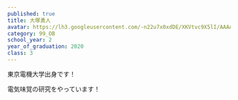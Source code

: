 ```yaml
---
published: true
title: 大塚勇人
avatar: https://lh3.googleusercontent.com/-n22u7x0xdDE/XKVtvc9X5lI/AAAAAAABvro/-px9WEf3QEQTrHGGBNMV3rBXpwF-N_E6gCE0YBhgL/google-photo-of-me.PNG
category: 99_OB
school_year: 2
year_of_graduation: 2020
class: 3
---
```

東京電機大学出身です！

電気味覚の研究をやっています！